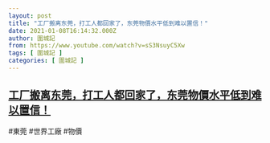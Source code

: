 ```yaml
---
layout: post
title: "工厂搬离东莞，打工人都回家了，东莞物價水平低到难以置信！"
date: 2021-01-08T16:14:32.000Z
author: 圍城記
from: https://www.youtube.com/watch?v=sS3NsuyC5Xw
tags: [ 圍城記 ]
categories: [ 圍城記 ]
---
```

<!--1610122472000-->
[工厂搬离东莞，打工人都回家了，东莞物價水平低到难以置信！](https://www.youtube.com/watch?v=sS3NsuyC5Xw)
------

<div>
#東莞 #世界工廠 #物價
</div>
